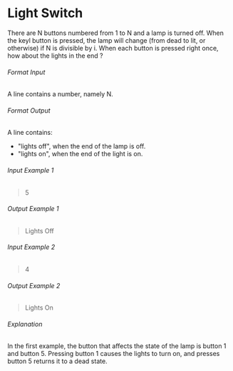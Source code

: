 # Light Switch

There are N buttons numbered from 1 to N and a lamp is turned off.
When the keyl button is pressed, the lamp will change (from dead to lit, or
otherwise) if N is divisible by i. When each button is pressed right
once, how about the lights in the end ?

###### Format Input
A line contains a number, namely N.

###### Format Output
A line contains:
- "lights off", when the end of the lamp is off.
- "lights on", when the end of the light is on.

###### Input Example 1
> 5

###### Output Example 1
> Lights Off

###### Input Example 2
> 4

###### Output Example 2
> Lights On

###### Explanation
In the first example, the button that affects the state of the lamp is button 1 and
button 5. Pressing button 1 causes the lights to turn on, and presses
button 5 returns it to a dead state.
